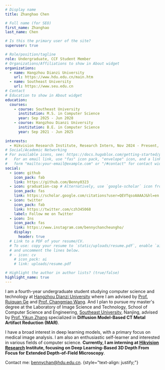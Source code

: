 ```yaml
---
# Display name
title: Zhanghao Chen

# Full name (for SEO)
first_name: Zhanghao
last_name: Chen

# Is this the primary user of the site?
superuser: true

# Role/position/tagline
role: Undergraduate, CCF Student Member
# Organizations/Affiliations to show in About widget
organizations:
  - name: Hangzhou Dianzi University
    url: https://www.hdu.edu.cn/main.htm
  - name: Southeast University
    url: https://www.seu.edu.cn
# Contact
# Education to show in About widget
education:
  courses:
    - course: Southeast University
      institution: M.S. in Computer Science
      year: Sep 2025 - Jun 2028
    - course: Hangzhou Dianzi University
      institution: B.E. in Computer Science
      year: Sep 2021 - Jun 2025
      
interests:
  - Hikvision Research Institute, Research Intern, Nov 2024 - Present, Hangzhou
# Social/Academic Networking
# For available icons, see: https://docs.hugoblox.com/getting-started/page-builder/#icons
#   For an email link, use "fas" icon pack, "envelope" icon, and a link in the
#   form "mailto:your-email@example.com" or "/#contact" for contact widget.
social:
  - icon: github
    icon_pack: fab
    link: https://github.com/Benny0323
  - icon: graduation-cap # Alternatively, use `google-scholar` icon from `ai` icon pack
    icon_pack: fas
    link: https://scholar.google.com/citations?user=QEVTqsoAAAAJ&hl=en
  - icon: twitter
    icon_pack: fab
    link: https://twitter.com/czh345068
    label: Follow me on Twitter
  - icon: Ins
    icon_pack: fas
    link: https://www.instagram.com/bennychancheungho/
    display:
      header: true
  # Link to a PDF of your resume/CV.
  # To use: copy your resume to `static/uploads/resume.pdf`, enable `ai` icons in `params.yaml`,
  # and uncomment the lines below.
  # - icon: cv
    # icon_pack: ai
    # link: uploads/resume.pdf

# Highlight the author in author lists? (true/false)
highlight_name: true
---
```


I am a fourth-year undergraduate student studying computer science and technology at [Hangzhou Dianzi University](https://www.hdu.edu.cn/main.htm) where I am advised by [Prof. Ruiquan Ge](https://faculty.hdu.edu.cn/jsjxy/grq/main.htm) and [Prof. Changmiao Wang](https://www.sribd.cn/teacher/505). And I plan to pursue my master's degree at the Laboratory of Image Science and Technology, School of Computer Science and Engineering, [Southeast University](https://www.seu.edu.cn), Nanjing, advised by [Prof. Yikun Zhang](https://cs.seu.edu.cn/yikun/main.htm) specialized in **Diffusion Model-Based CT Metal Artifact Reduction (MAR)**.

I have a broad interest in deep learning models, with a primary focus on medical image analysis.
I am also an enthusiastic self-learner and interested in various fields of computer science. **Currently, I am interning at [Hikvision Research](https://www.hikvision.com/cn/) Institute, focusing on Deep Learning-Based 3D Depth From Focus for Extended Depth-of-Field Microscopy**.

Contact me: bennychan@hdu.edu.cn.
{style="text-align: justify;"}

